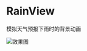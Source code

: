 # RainView
模拟天气预报下雨时的背景动画  

![效果图](https://github.com/galibujianbusana/RainView/tree/master/app/gif/rain.gif)  
# 
